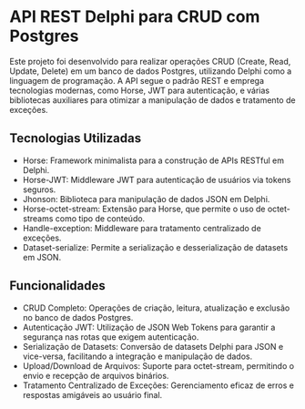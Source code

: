 # API REST Delphi para CRUD com Postgres
Este projeto foi desenvolvido para realizar operações CRUD (Create, Read, Update, Delete) em um banco de dados Postgres, 
utilizando Delphi como a linguagem de programação. A API segue o padrão REST e emprega tecnologias modernas, como Horse, 
JWT para autenticação, e várias bibliotecas auxiliares para otimizar a manipulação de dados e tratamento de exceções.

## Tecnologias Utilizadas
- Horse: Framework minimalista para a construção de APIs RESTful em Delphi.
- Horse-JWT: Middleware JWT para autenticação de usuários via tokens seguros.
- Jhonson: Biblioteca para manipulação de dados JSON em Delphi.
- Horse-octet-stream: Extensão para Horse, que permite o uso de octet-streams como tipo de conteúdo.
- Handle-exception: Middleware para tratamento centralizado de exceções.
- Dataset-serialize: Permite a serialização e desserialização de datasets em JSON.

## Funcionalidades
- CRUD Completo: Operações de criação, leitura, atualização e exclusão no banco de dados Postgres.
- Autenticação JWT: Utilização de JSON Web Tokens para garantir a segurança nas rotas que exigem autenticação.
- Serialização de Datasets: Conversão de datasets Delphi para JSON e vice-versa, facilitando a integração e manipulação de dados.
- Upload/Download de Arquivos: Suporte para octet-stream, permitindo o envio e recepção de arquivos binários.
- Tratamento Centralizado de Exceções: Gerenciamento eficaz de erros e respostas amigáveis ao usuário final.   
